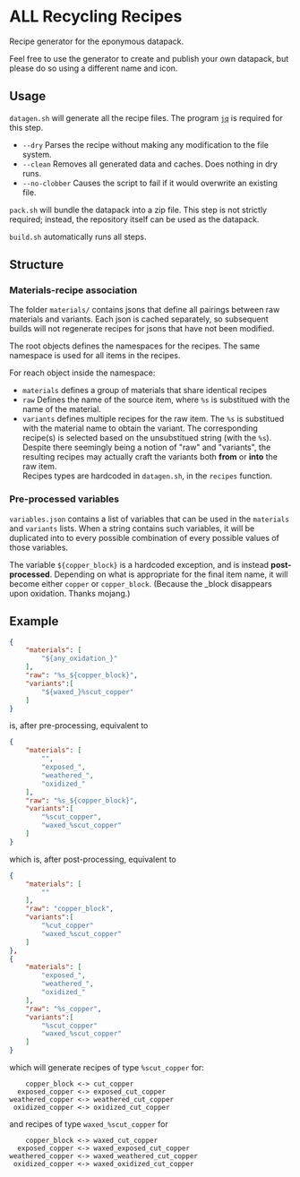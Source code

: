 # ALL Recycling Recipes

Recipe generator for the eponymous datapack.

Feel free to use the generator to create and publish your own datapack, but please do so using a different name and icon.

## Usage
`datagen.sh` will generate all the recipe files. The program [`jq`](https://jqlang.github.io/jq/) is required for this step.
- `--dry` Parses the recipe without making any modification to the file system.
- `--clean` Removes all generated data and caches. Does nothing in dry runs.
- `--no-clobber` Causes the script to fail if it would overwrite an existing file.

`pack.sh` will bundle the datapack into a zip file. This step is not strictly required; instead, the repository itself can be used as the datapack.

`build.sh` automatically runs all steps.


## Structure

### Materials-recipe association

The folder `materials/` contains jsons that define all pairings between raw materials and variants. Each json is cached separately, so subsequent builds will not regenerate recipes for jsons that have not been modified.  

The root objects defines the namespaces for the recipes. The same namespace is used for all items in the recipes.

For reach object inside the namespace:
- `materials` defines a group of materials that share identical recipes
- `raw` Defines the name of the source item, where `%s` is substitued with the name of the material.
- `variants` defines multiple recipes for the raw item. The `%s` is substitued with the material name to obtain the variant. The corresponding recipe(s) is selected based on the unsubstitued string (with the `%s`).  
Despite there seemingly being a notion of "raw" and "variants", the resulting recipes may actually craft the variants both **from** or **into** the raw item.  
Recipes types are hardcoded in `datagen.sh`, in the `recipes` function.

### Pre-processed variables

`variables.json` contains a list of variables that can be used in the `materials` and `variants` lists. When a string contains such variables, it will be duplicated into to every possible combination of every possible values of those variables.

The variable `${copper_block}` is a hardcoded exception, and is instead **post-processed**. Depending on what is appropriate for the final item name, it will become either `copper` or `copper_block`. (Because the _block disappears upon oxidation. Thanks mojang.)

## Example
```json
{
	"materials": [
		"${any_oxidation_}"
	],
	"raw": "%s_${copper_block}",
	"variants":[
		"${waxed_}%scut_copper"
	]
}
```
is, after pre-processing, equivalent to
```json
{
	"materials": [
		"",
		"exposed_",
		"weathered_",
		"oxidized_"
	],
	"raw": "%s_${copper_block}",
	"variants":[
		"%scut_copper",
		"waxed_%scut_copper"
	]
}
```
which is, after post-processing, equivalent to
```json
{
	"materials": [
		""
	],
	"raw": "copper_block",
	"variants":[
		"%cut_copper"
		"waxed_%scut_copper"
	]
},
{
	"materials": [
		"exposed_",
		"weathered_",
		"oxidized_"
	],
	"raw": "%s_copper",
	"variants":[
		"%scut_copper"
		"waxed_%scut_copper"
	]
}
```
which will generate recipes of type `%scut_copper` for:
```
    copper_block <-> cut_copper
  exposed_copper <-> exposed_cut_copper
weathered_copper <-> weathered_cut_copper
 oxidized_copper <-> oxidized_cut_copper

```
and recipes of type `waxed_%scut_copper` for
```
    copper_block <-> waxed_cut_copper
  exposed_copper <-> waxed_exposed_cut_copper
weathered_copper <-> waxed_weathered_cut_copper
 oxidized_copper <-> waxed_oxidized_cut_copper
```
